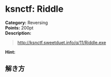 # ksnctf: Riddle

**Category:** Reversing  
**Points:** 200pt  
**Description:**  

> http://ksnctf.sweetduet.info/q/11/Riddle.exe

**Hint:**

>

## 解き方
